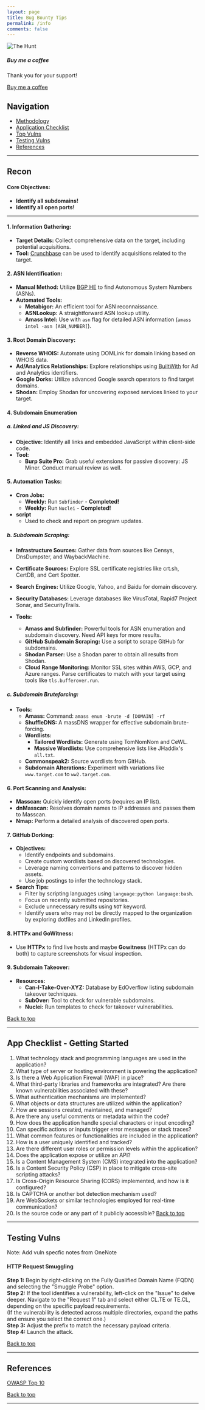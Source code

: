 ```yaml
---
layout: page
title: Bug Bounty Tips
permalink: /info
comments: false
---
```


<div class="row justify-content-between">
<div class="col-md-8 pr-5">

![The Hunt](../assets/images/Hunting-for-Bugs.png)

</div>

<div class="col-md-4">

<div class="sticky-top sticky-top-80">
<h5>Buy me a coffee</h5>

<p>Thank you for your support!</p>

<a target="_blank" href="https://buymeacoffee.com/rosehacksls" class="btn btn-danger">Buy me a coffee</a>

</div>
</div>
</div>

## Navigation

- [Methodology](#methodology)
- [Application Checklist](#app-checklist)
- [Top Vulns](#top-vulns)
- [Testing Vulns](#testing-vulns)
- [References](#resources)

---

## Recon

#### Core Objectives:
- **Identify all subdomains!**
- **Identify all open ports!**

---

#### 1. Information Gathering:
   - **Target Details:** Collect comprehensive data on the target, including potential acquisitions.
   - **Tool:** [Crunchbase](https://www.crunchbase.com) can be used to identify acquisitions related to the target.

#### 2. ASN Identification:
   - **Manual Method:** Utilize [BGP HE](http://bgp.he.net) to find Autonomous System Numbers (ASNs).
   - **Automated Tools:**
     - **Metabigor:** An efficient tool for ASN reconnaissance.
     - **ASNLookup:** A straightforward ASN lookup utility.
     - **Amass Intel:** Use with `asn` flag for detailed ASN information (`amass intel -asn [ASN_NUMBER]`).

#### 3. Root Domain Discovery:
   - **Reverse WHOIS:** Automate using DOMLink for domain linking based on WHOIS data.
   - **Ad/Analytics Relationships:** Explore relationships using [BuiltWith](https://builtwith.com) for Ad and Analytics identifiers.
   - **Google Dorks:** Utilize advanced Google search operators to find target domains.
   - **Shodan:** Employ Shodan for uncovering exposed services linked to your target.

#### 4. Subdomain Enumeration

##### a. Linked and JS Discovery:
   - **Objective:** Identify all links and embedded JavaScript within client-side code.
   - **Tool:** 
     - **Burp Suite Pro:** Grab useful extensions for passive discovery: JS Miner. Conduct manual review as well.

#### 5. Automation Tasks:

- **Cron Jobs:**
  - **Weekly:** Run `Subfinder` - **Completed!**
  - **Weekly:** Run `Nuclei` - **Completed!**
- **script**
  - Used to check and report on program updates.

##### b. Subdomain Scraping:
   - **Infrastructure Sources:** Gather data from sources like Censys, DnsDumpster, and WaybackMachine.
   - **Certificate Sources:** Explore SSL certificate registries like crt.sh, CertDB, and Cert Spotter.
   - **Search Engines:** Utilize Google, Yahoo, and Baidu for domain discovery.
   - **Security Databases:** Leverage databases like VirusTotal, Rapid7 Project Sonar, and SecurityTrails.

   - **Tools:**
     - **Amass and Subfinder:** Powerful tools for ASN enumeration and subdomain discovery. Need API keys for more results.
     - **GitHub Subdomain Scraping:** Use a script to scrape GitHub for subdomains.
     - **Shodan Parser:** Use a Shodan parer to obtain all results from Shodan.
     - **Cloud Range Monitoring:** Monitor SSL sites within AWS, GCP, and Azure ranges. Parse certificates to match with your target using tools like `tls.bufferover.run`.

##### c. Subdomain Bruteforcing:
   - **Tools:**
     - **Amass:** Command: `amass enum -brute -d [DOMAIN] -rf`
     - **ShuffleDNS:** A massDNS wrapper for effective subdomain brute-forcing.
     - **Wordlists:**
       - **Tailored Wordlists:** Generate using TomNomNom and CeWL.
       - **Massive Wordlists:** Use comprehensive lists like JHaddix's `all.txt`.
     - **Commonspeak2:** Source wordlists from GitHub.
     - **Subdomain Alterations:** Experiment with variations like `www.target.com` to `ww2.target.com`.

#### 6. Port Scanning and Analysis:
   - **Masscan:** Quickly identify open ports (requires an IP list).
   - **dnMasscan:** Resolves domain names to IP addresses and passes them to Masscan.
   - **Nmap:** Perform a detailed analysis of discovered open ports.

#### 7. GitHub Dorking:
   - **Objectives:**
     - Identify endpoints and subdomains.
     - Create custom wordlists based on discovered technologies.
     - Leverage naming conventions and patterns to discover hidden assets.
     - Use job postings to infer the technology stack.
   - **Search Tips:**
     - Filter by scripting languages using `language:python language:bash`.
     - Focus on recently submitted repositories.
     - Exclude unnecessary results using `NOT` keyword.
     - Identify users who may not be directly mapped to the organization by exploring dotfiles and LinkedIn profiles.

#### 8. HTTPx and GoWitness:
   - Use **HTTPx** to find live hosts and maybe **Gowitness** (HTTPx can do both) to capture screenshots for visual inspection.

#### 9. Subdomain Takeover:
   - **Resources:**
     - **Can-I-Take-Over-XYZ:** Database by EdOverflow listing subdomain takeover techniques.
     - **SubOver:** Tool to check for vulnerable subdomains.
     - **Nuclei:** Run templates to check for takeover vulnerabilities.


[Back to top](#resources)

---

## App Checklist - Getting Started

1. What technology stack and programming languages are used in the application?
2. What type of server or hosting environment is powering the application?
3. Is there a Web Application Firewall (WAF) in place?
4. What third-party libraries and frameworks are integrated? Are there known vulnerabilities associated with these?
5. What authentication mechanisms are implemented?
7. What objects or data structures are utilized within the application?
8. How are sessions created, maintained, and managed?
9. Are there any useful comments or metadata within the code?
10. How does the application handle special characters or input encoding?
11. Can specific actions or inputs trigger error messages or stack traces?
12. What common features or functionalities are included in the application?
13. How is a user uniquely identified and tracked?
14. Are there different user roles or permission levels within the application?
15. Does the application expose or utilize an API?
16. Is a Content Management System (CMS) integrated into the application?
17. Is a Content Security Policy (CSP) in place to mitigate cross-site scripting attacks?
18. Is Cross-Origin Resource Sharing (CORS) implemented, and how is it configured?
19. Is CAPTCHA or another bot detection mechanism used?
20. Are WebSockets or similar technologies employed for real-time communication?
21. Is the source code or any part of it publicly accessible?
[Back to top](#resources)

---

## Testing Vulns

Note: Add vuln specfic notes from OneNote

#### HTTP Request Smuggling

**Step 1:** Begin by right-clicking on the Fully Qualified Domain Name (FQDN) and selecting the "Smuggle Probe" option.  
**Step 2:** If the tool identifies a vulnerability, left-click on the "Issue" to delve deeper. Navigate to the "Request 1" tab and select either CL.TE or TE.CL, depending on the specific payload requirements.  
(If the vulnerability is detected across multiple directories, expand the paths and ensure you select the correct one.)  
**Step 3:** Adjust the prefix to match the necessary payload criteria.  
**Step 4:** Launch the attack.


[Back to top](#resources)

---

## References

[OWASP Top 10](https://owasp.org/www-project-top-ten/)

[Back to top](#resources)

---
